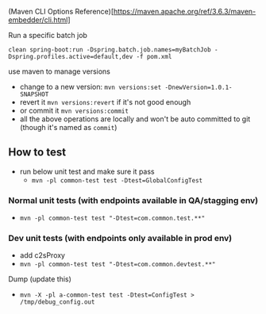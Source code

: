 (Maven CLI Options Reference)[https://maven.apache.org/ref/3.6.3/maven-embedder/cli.html]

Run a specific batch job
```
clean spring-boot:run -Dspring.batch.job.names=myBatchJob -Dspring.profiles.active=default,dev -f pom.xml
```

use maven to manage versions
- change to a new version: `mvn versions:set -DnewVersion=1.0.1-SNAPSHOT`
- revert it `mvn versions:revert` if it's not good enough
- or commit it `mvn versions:commit`
- all the above operations are locally and won't be auto committed to git (though it's named as `commit`)

## How to test
- run below unit test and make sure it pass
  - `mvn -pl common-test test -Dtest=GlobalConfigTest`
### Normal unit tests (with endpoints available in QA/stagging env)
- `mvn -pl common-test test "-Dtest=com.common.test.**"`
### Dev unit tests (with endpoints only available in prod env)
- add c2sProxy
- `mvn -pl common-test test "-Dtest=com.common.devtest.**"`

Dump (update this)
- `mvn -X -pl a-common-test test -Dtest=ConfigTest > /tmp/debug_config.out`
